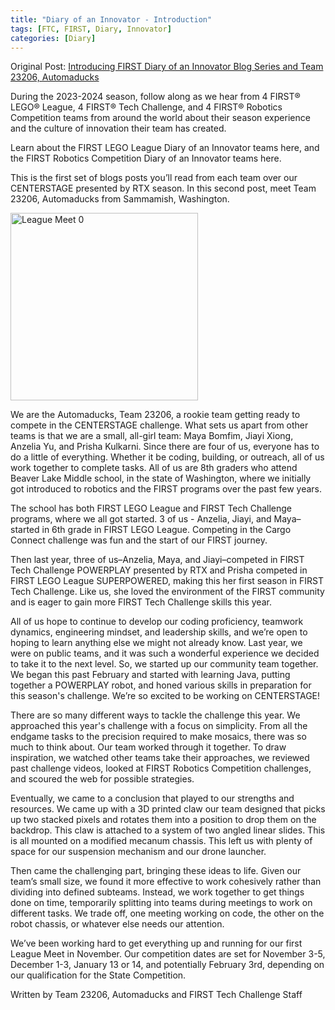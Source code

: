 ```yaml
---
title: "Diary of an Innovator - Introduction"
tags: [FTC, FIRST, Diary, Innovator]
categories: [Diary]
---
```

Original Post: [Introducing FIRST Diary of an Innovator Blog Series and Team 23206, Automaducks](https://firsttechchallenge.blogspot.com/2023/10/introducing-first-diary-of-innovator_23.html)

During the 2023-2024 season, follow along as we hear from 4 FIRST® LEGO® League, 4 FIRST® Tech Challenge, and 4 FIRST® Robotics Competition teams from around the world about their season experience and the culture of innovation their team has created.  

Learn about the FIRST LEGO League Diary of an Innovator teams here, and the FIRST Robotics Competition Diary of an Innovator teams here.  

This is the first set of blogs posts you’ll read from each team over our CENTERSTAGE presented by RTX season. In this second post, meet Team 23206, Automaducks from Sammamish, Washington.

<img src="/images/general/team-lm0.jpg" align="middle" alt="League Meet 0" width="300" />

<br/>

We are the Automaducks, Team 23206, a rookie team getting ready to compete in the CENTERSTAGE challenge. What sets us apart from other teams is that we are a small, all-girl team: Maya Bomfim, Jiayi Xiong, Anzelia Yu, and Prisha Kulkarni. Since there are four of us, everyone has to do a little of everything. Whether it be coding, building, or outreach, all of us work together to complete tasks. All of us are 8th graders who attend Beaver Lake Middle school, in the state of Washington, where we initially got introduced to robotics and the FIRST programs over the past few years.

The school has both FIRST LEGO League and FIRST Tech Challenge programs, where we all got started. 3 of us - Anzelia, Jiayi, and Maya–started in 6th grade in FIRST LEGO League. Competing in the Cargo Connect challenge was fun and the start of our FIRST journey. 

Then last year, three of us–Anzelia, Maya, and Jiayi–competed in FIRST Tech Challenge POWERPLAY presented by RTX and Prisha competed in FIRST LEGO League SUPERPOWERED, making this her first season in FIRST Tech Challenge. Like us, she loved the environment of the FIRST community and is eager to gain more FIRST Tech Challenge skills this year.

All of us hope to continue to develop our coding proficiency, teamwork dynamics, engineering mindset, and leadership skills, and we’re open to hoping to learn anything else we might not already know. Last year, we were on public teams, and it was such a wonderful experience we decided to take it to the next level. So, we started up our community team together. We began this past February and started with learning Java, putting together a POWERPLAY robot, and honed various skills in preparation for this season's challenge. We’re so excited to be working on CENTERSTAGE!

There are so many different ways to tackle the challenge this year. We approached this year's challenge with a focus on simplicity. From all the endgame tasks to the precision required to make mosaics, there was so much to think about. Our team worked through it together. To draw inspiration, we watched other teams take their approaches, we reviewed past challenge videos, looked at FIRST Robotics Competition challenges, and scoured the web for possible strategies. 

Eventually, we came to a conclusion that played to our strengths and resources. We came up with a 3D printed claw our team designed that picks up two stacked pixels and rotates them into a position to drop them on the backdrop. This claw is attached to a system of two angled linear slides. This is all mounted on a modified mecanum chassis. This left us with plenty of space for our suspension mechanism and our drone launcher.

Then came the challenging part, bringing these ideas to life. Given our team’s small size, we found it more effective to work cohesively rather than dividing into defined subteams. Instead, we work together to get things done on time, temporarily splitting into teams during meetings to work on different tasks. We trade off, one meeting working on code, the other on the robot chassis, or whatever else needs our attention. 

We’ve been working hard to get everything up and running for our first League Meet in November. Our competition dates are set for November 3-5, December 1-3, January 13 or 14, and potentially February 3rd, depending on our qualification for the State Competition.

Written by Team 23206, Automaducks and FIRST Tech Challenge Staff